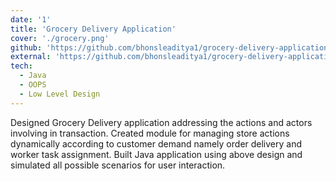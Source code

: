 ```yaml
---
date: '1'
title: 'Grocery Delivery Application'
cover: './grocery.png'
github: 'https://github.com/bhonsleaditya1/grocery-delivery-application'
external: 'https://github.com/bhonsleaditya1/grocery-delivery-application'
tech:
  - Java
  - OOPS
  - Low Level Design
---
```


Designed Grocery Delivery application addressing the actions and actors involving in transaction. Created module for managing store actions dynamically according to customer demand namely order delivery and worker task assignment. Built Java application using above design and simulated all possible scenarios for user interaction.
